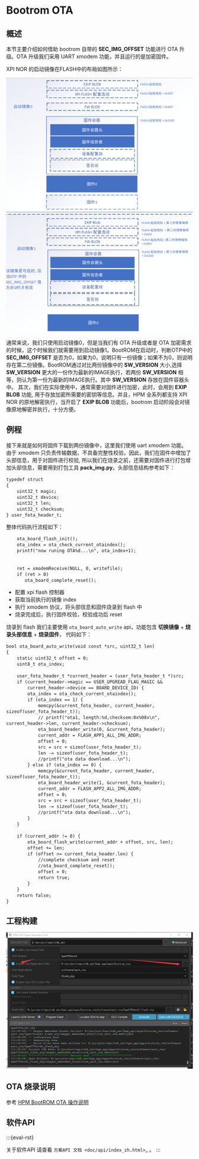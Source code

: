 # Bootrom OTA

## 概述

本节主要介绍如何借助 bootrom 自带的 **SEC_IMG_OFFSET** 功能进行 OTA 升级。OTA 升级我们采用 UART xmodem 功能，并且运行的是加密固件。

XPI NOR 的启动镜像在FLASH中的布局如图所示：

![XPI NOR Boot image layout](doc/api/assets/flash_image.png)

通常来说，我们只使用启动镜像0，但是当我们有 OTA 升级或者是 OTA 加密需求的时候，这个时候我们就需要用到启动镜像1。BootROM在启动时，判断OTP中的 **SEC_IMG_OFFSET** 是否为0，如果为0，说明只有一份镜像；如果不为0，则说明存在第二份镜像。BootROM通过对比两份镜像中的 **SW_VERSION** 大小,选择 **SW_VERSION** 更大的一份作为最新的IMAGE执行，若两份 **SW_VERSION** 相等，则认为第一份为最新的IMAGE执行。其中 **SW_VERSION** 存放在固件容器头中。
其次，我们在实际使用中，通常需要对固件进行加密，此时，会用到 **EXIP BLOB** 功能, 用于存放加密所需要的密钥等信息。并且，HPM 全系列都支持 XPI NOR 的原地解密执行，当开启了 **EXIP BLOB** 功能后，bootrom 启动阶段会对镜像原地解密并执行，十分方便。

## 例程

接下来就是如何将固件下载到两份镜像中，这里我们使用 uart xmodem 功能。
由于 xmodem 只负责传输数据，不具备完整性校验，因此，我们在固件中增加了头部信息，用于对固件进行校验, 所以我们在烧录之前，还需要对固件进行打包增加头部信息，需要用到打包工具 **pack_img.py**。头部信息结构参考如下：

```
typedef struct
{
    uint32_t magic;
    uint32_t device;
    uint32_t len;
    uint32_t checksum;
} user_fota_header_t;
```

整体代码执行流程如下：

```
    ota_board_flash_init();
    ota_index = ota_check_current_otaindex();
    printf("now runing OTA%d...\n", ota_index+1);


    ret = xmodemReceive(NULL, 0, writefile);
    if (ret > 0)
       ota_board_complete_reset();
```

- 配置 xpi flash 控制器
- 获取当前执行的镜像 index
- 执行 xmodem 协议，将头部信息和固件烧录到 flash 中
- 烧录完成后，执行固件校验，校验成功后 reset

烧录到 flash 我们主要使用 `ota_board_auto_write` api，功能包含 **切换镜像** + **烧录头部信息** + **烧录固件**， 代码如下：

```
bool ota_board_auto_write(void const *src, uint32_t len)
{
    static uint32_t offset = 0;
    uint8_t ota_index;

    user_fota_header_t *current_header = (user_fota_header_t *)src;
    if (current_header->magic == USER_UPGREAD_FLAG_MAGIC &&
        current_header->device == BOARD_DEVICE_ID) {
        ota_index = ota_check_current_otaindex();
        if (ota_index == 1) {
            memcpy(&current_fota_header, current_header, sizeof(user_fota_header_t));
            // printf("ota1, length:%d,checksem:0x%08x\n", current_header->len, current_header->checksum);
            ota_board_header_write(0, &current_fota_header);
            current_addr = FLASH_APP1_ALL_IMG_ADDR;
            offset = 0;
            src = src + sizeof(user_fota_header_t);
            len -= sizeof(user_fota_header_t);
            //printf("ota data download...\n");
        } else if (ota_index == 0) {
            memcpy(&current_fota_header, current_header, sizeof(user_fota_header_t));
            ota_board_header_write(1, &current_fota_header);
            current_addr = FLASH_APP2_ALL_IMG_ADDR;
            offset = 0;
            src = src + sizeof(user_fota_header_t);
            len -= sizeof(user_fota_header_t);
            //printf("ota data download...\n");
        }
    }

    if (current_addr != 0) {
        ota_board_flash_write(current_addr + offset, src, len);
        offset += len;
        if (offset >= current_fota_header.len) {
            //complete checksum and reset
            //ota_board_complete_reset();
            offset = 0;
            return true;
        }
    }
    return false;
}
```

## 工程构建

![windows 下使用 sdk_env 构建](doc/api/assets/download.png)

## OTA 烧录说明

参考 [HPM BootROM OTA 操作说明](doc/HPM_BootROM_OTA操作说明_V2.0.pdf)

## 软件API

:::{eval-rst}

关于软件API 请查看 `方案API 文档 <doc/api/index_zh.html>`_ 。
:::
